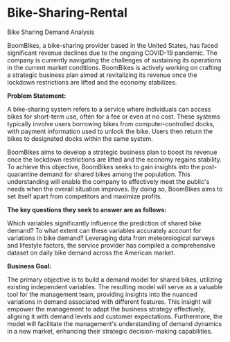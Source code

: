 # Bike-Sharing-Rental
Bike Sharing Demand Analysis

BoomBikes, a bike-sharing provider based in the United States, has faced significant revenue declines due to the ongoing COVID-19 pandemic. The company is currently navigating the challenges of sustaining its operations in the current market conditions. BoomBikes is actively working on crafting a strategic business plan aimed at revitalizing its revenue once the lockdown restrictions are lifted and the economy stabilizes.

**Problem Statement:**

A bike-sharing system refers to a service where individuals can access bikes for short-term use, often for a fee or even at no cost. These systems typically involve users borrowing bikes from computer-controlled docks, with payment information used to unlock the bike. Users then return the bikes to designated docks within the same system.

BoomBikes aims to develop a strategic business plan to boost its revenue once the lockdown restrictions are lifted and the economy regains stability. To achieve this objective, BoomBikes seeks to gain insights into the post-quarantine demand for shared bikes among the population. This understanding will enable the company to effectively meet the public's needs when the overall situation improves. By doing so, BoomBikes aims to set itself apart from competitors and maximize profits.

**The key questions they seek to answer are as follows:**

Which variables significantly influence the prediction of shared bike demand?
To what extent can these variables accurately account for variations in bike demand?
Leveraging data from meteorological surveys and lifestyle factors, the service provider has compiled a comprehensive dataset on daily bike demand across the American market.

**Business Goal:**

The primary objective is to build a demand model for shared bikes, utilizing existing independent variables. The resulting model will serve as a valuable tool for the management team, providing insights into the nuanced variations in demand associated with different features. This insight will empower the management to adapt the business strategy effectively, aligning it with demand levels and customer expectations. Furthermore, the model will facilitate the management's understanding of demand dynamics in a new market, enhancing their strategic decision-making capabilities.
